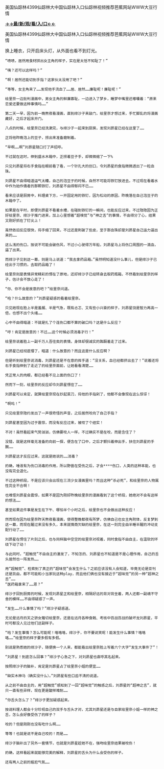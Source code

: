 美国仙踪林4399仙踪林大中国仙踪林入口仙踪林视频推荐芭蕉网站WWW大豆行情

**<a href="http://www.baidu.com/link?url=7_xtFUWki7hexbSrF9U18DvNUoYAjH8P5i8sQYawypq&wd">→→最/新/观/看/入/口←←</a>**

美国仙踪林4399仙踪林大中国仙踪林入口仙踪林视频推荐芭蕉网站WWW大豆行情

换上睡衣，只开启床头灯，从外面也看不到灯光。

    “啧啧，居然用食材拼出女主角的样子，实在是太恬不知耻了！”

    “咦？还可以这样吗？”

    “啊！居然还能切到手指？这家伙太没用了吧？”

    “等等，女主角来了……发现他手流血了……居、居然……廉耻呢！廉耻呢！”

    绘里奈一边批判漫画中，男女主角的鲜廉寡耻，一边进入了梦乡，睡梦中嘴里还嘟囔着：“原来恋爱还要做这种事情吗……”

    第二天一早，因为前一晚熬夜看漫画，直到绯沙子来敲门，绘里奈才想过来，手忙脚乱的将漫画藏好，之后才起床开门。

    八点的时候，绘里奈已经洗漱完，与绯沙子一起来到厨房，发现刘昴星已经在这里了……

    正将他昨晚泡上的豆子，捞出来准备磨制着。

    “早啊……啊”刘昴星随口打了声招呼。

    不过就在这时，伸到盛水木箱中，正捞着豆子手，却微微缩了一下%

    只见刘昴星将右手食指在眼前看了看，一个针孔大的创口，令刘昴星的食指微微透出了一粒血珠。

    刘昴星不由得暗道运气太糟，自己的泡豆子的时候，自然不可能将铁钉放进去，不过现在看着水中作为始作俑者的那颗铁钉，刘昴星不由得郁闷不已……

    看来应该是厨房中，料理桌下方，一开固定用的铁钉，因为松动的原因，昨晚落在自己泡豆子的木箱中了。

    如果是在平时，即便刘昴星不看着水槽，在碰到铁钉的一瞬间，也能反应过来，不过隐隐因为正好绘里奈、绯沙子推门进来，加上心里想着“超嗅觉”与“神之舌”的事情，不由得分了心，结果又刚好抓在了钉尖上！

    虽然依旧反应很快，将手缩了回来，不过还是刺破了些皮，至于那血珠却是刘昴星自己运力逼出来的……

    这么浅的伤口，按说不可能会破伤风，不过小心驶得万年船，刘昴星马上将伤口周围的一滴血，逼了出来。

    而绯沙子见到这一幕，则是马上说道：“我去拿药品箱。”虽然明知道没什么事儿，但是绯沙子已经出于习惯的，去取药品箱了！

    绘里奈则是表情异常精彩的愣在了原地，还好绯沙子已经转身去取药瓶箱，不然看到绘里奈的样子，估计会不放心走了！

    “你、你不会是故意的吧？”绘里奈问道。

    “哈？什么故意的？”刘昴星疑惑的看着绘里奈。

    只见她现在脸上半是羞赧、半是气急，既有忐忑、又有些小兴奋的样子，刘昴星饶是智力再高一倍，也想不出个头绪……

    心中不由得暗道：不就是扎了个连伤口都不算的破口吗？这是什么反应？

    “哼！肯定是故意的！不过……这个时候必须消毒才行！”

    绘里奈说着脸上一副千万人吾往矣的表情，身体却很诚实的踟蹰着走了过来。

    刘昴星已经彻底懵了，暗道：什么故意的？而且这是什么反应啊？

    但是听到绘里奈说消毒，刘昴星还是不在意的挥手道：“没关系，血已经都挤出去了！”说着还将右手食指伸到了走近了的绘里奈面前，让她看看清楚……

    凭正常人的肉眼，都已经看不见上面的伤口了！

    然而下一刻，绘里奈的反应却令刘昴星愣住了……

    刘昴星可以肯定，就算绘里奈现在抄起菜刀，将他的手指剁了，他都不会像现在这么惊讶！

    “啊呜！”

    只见绘里奈隐约发出了一声很奇怪的声音，之后居然咬向了自己手指？

    刘昴星甚至因为过于震惊，而没有反应过来，被咬了个结实！

    不对！虽然看起来气势汹汹，仿佛要咬人一样，不过确实不是在咬，而是含住了？

    没错，就是这样毫无准备的向前一探，便含在了口中，之后才颤抖着伸出手，扶住刘昴星的手腕……

    刘昴星这才反应过来，这就是她说的……消毒？

    的确，唾液有为伤口消毒的作用，所以野兽在受伤之后，才会****伤口，人类的这种本能，也没有完全退化。

    不过这种桥段，不是应该只会出现在三流少女漫画里吗？而且这种“杀必死”，和绘里奈的人物属性完全不合啊！

    也难怪刘昴星会震惊，如果不是因为刚好昨晚绘里奈的漫画看到了这个桥段，她绝对不会有这样的想法……

    甚至如果这件事是发生在下午、哪怕半个小时之后，绘里奈也不会做出这种反应！

    然而现在因为绘里奈昨天熬夜看漫画，使得整晚都夜有所梦，仿佛自己也女主角附体，反复梦到这一幕，而现在醒过来没有多久，本来就情商欠缺的绘里奈，在这一刻完全由半睡半醒的冲动支配行动了……

    刘昴星在愣住了片刻之后，也与同样脑中空空的绘里奈对视着，同时食指不由自主，在温软的环绕下动了动！

    与此同时，“超触觉”不由自主的激发了，不知怎的、刘昴星也不知道是不是心理作用，自己的舌头居然也一阵发热……

    用“超触觉”、检索到了真正的“超味觉”会发生什么？之前应该没有人会知道，毕竟无论是亚刊还是凯由，都不可能和小当家玩这种play，而且他们俩也没有接近于“超味觉”的另一种“超神之舌”……
    “医药箱拿来了……恩？”

    绯沙子回到厨房的时候，发现刘昴星正和绘里奈，相隔好远的背对背坐着，两人还都一副魂不守舍的模样……不由得疑惑了一声。

    “发生……什么事情了吗？”绯沙子疑惑道。

    无论是远月的天之骄女薙切绘里奈，还是在远月各种食戟、考核中百战百战的破坏龙刘昴星，平时可都没人见过他们这副样子。

    “哈？发生事情？怎么可能呢！咯咯咯，绯沙子，你不要说笑呢！能发生什么事情？咯咯咯……”绘里奈的样子要多假有多假。

    别说是熟悉她的绯沙子，随便换一个人来，都能看出绘里奈脸上写着六个大字“发生大事件了”！

    “刘昴星！到底怎么回事？”绯沙子心急之下，对刘昴星也直呼其名起来。

    按照绯沙子的脑补，肯定是刘昴星占了绘里奈小姐的便宜……

    “缺实木神马（确实没什么）。”刘昴星有些口齿不清的说道。

    从之前不由自主的，用“超触觉”感知到了一回“超味觉”的触感之后，刘昴星的“超神之舌”，就只一直有些异样，现在更是酸样难耐……

    “你舌头怎么了？”绯沙子更加疑惑起来。

    按说料理人都会十分珍视自己的双手与舌头才对，尤其刘昴星还是与自家绘里奈小姐一样的神之舌，怎么会好像受伤了的样子？

    咬的？但是刚刚也没有吃什么啊……

    等等！也就是说不是自己咬的！而是……

    绯沙子脑补出了另外一套情节，也就是刘昴星趁她不在，强吻绘里奈结果被咬伤！

    的确，这样看起来就能够完美的解释，刘昴星的舌头为什么会受伤的样子。

    还有两人之前的尴尬气氛……
